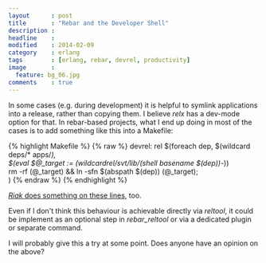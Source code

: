 ```yaml
---
layout      : post
title       : "Rebar and the Developer Shell"
description :
headline    :
modified    : 2014-02-09
category    : erlang
tags        : [erlang, rebar, devrel, productivity]
image       :
  feature: bg_06.jpg
comments    : true
---
```


In some cases (e.g. during development) it is helpful to symlink
applications into a release, rather than copying them. I believe
_relx_ has a dev-mode option for that. In rebar-based projects, what I
end up doing in most of the cases is to add something like this into a
Makefile:

{% highlight Makefile %}
{% raw %}
devrel: rel
  $(foreach dep, $(wildcard deps/* apps/*), \
    $(eval $@_target := $(wildcard rel/svt/lib/$(shell basename $(dep))-*)) \
    rm -rf $($@_target) && ln -sfn $(abspath $(dep)) $($@_target); \
  )
{% endraw %}
{% endhighlight %}

[_Riak_ does something on these
lines](https://github.com/basho/riak/blob/develop/Makefile#L102), too.

Even if I don't think this behaviour is achievable directly via
_reltool_, it could be implement as an optional step in _rebar_reltool_
or via a dedicated plugin or separate command.

I will probably give this a try at some point. Does anyone have an
opinion on the above?
